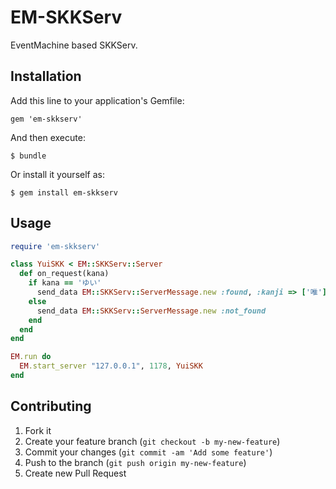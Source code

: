 # EM-SKKServ

EventMachine based SKKServ.

## Installation

Add this line to your application's Gemfile:

    gem 'em-skkserv'

And then execute:

    $ bundle

Or install it yourself as:

    $ gem install em-skkserv

## Usage

```ruby
require 'em-skkserv'

class YuiSKK < EM::SKKServ::Server
  def on_request(kana)
    if kana == 'ゆい'
      send_data EM::SKKServ::ServerMessage.new :found, :kanji => ['唯']
    else
      send_data EM::SKKServ::ServerMessage.new :not_found
    end
  end
end

EM.run do
  EM.start_server "127.0.0.1", 1178, YuiSKK
end
```

## Contributing

1. Fork it
2. Create your feature branch (`git checkout -b my-new-feature`)
3. Commit your changes (`git commit -am 'Add some feature'`)
4. Push to the branch (`git push origin my-new-feature`)
5. Create new Pull Request
